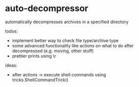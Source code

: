 # auto-decompressor

automatically decompresses archives in a specified directory

todos:
- implement better way to check file type/archive type
- some advanced functionality like actions on what to do after decompressed (e.g. moving, other stuff)
- prettier prints using \r

ideas:
- after actions -> execute shell commands using tricks.ShellCommandTrick()
